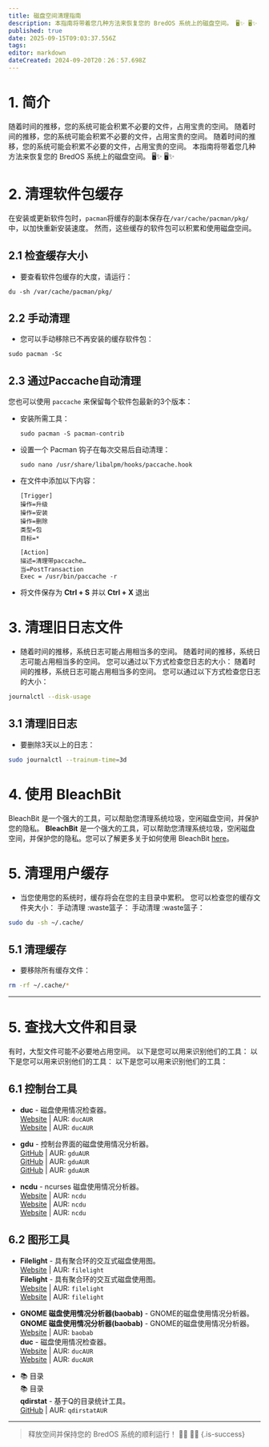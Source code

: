```yaml
---
title: 磁盘空间清理指南
description: 本指南将带着您几种方法来恢复您的 BredOS 系统上的磁盘空间。 🖥️✨ 🖥️✨
published: true
date: 2025-09-15T09:03:37.556Z
tags:
editor: markdown
dateCreated: 2024-09-20T20：26：57.698Z
---
```


# 1. 简介

随着时间的推移，您的系统可能会积累不必要的文件，占用宝贵的空间。 随着时间的推移，您的系统可能会积累不必要的文件，占用宝贵的空间。 随着时间的推移，您的系统可能会积累不必要的文件，占用宝贵的空间。 本指南将带着您几种方法来恢复您的 BredOS 系统上的磁盘空间。 🖥️✨ 🖥️✨

# 2. 清理软件包缓存

在安装或更新软件包时，`pacman`将缓存的副本保存在`/var/cache/pacman/pkg/`中，以加快重新安装速度。 然而，这些缓存的软件包可以积累和使用磁盘空间。

## 2.1 检查缓存大小

- 要查看软件包缓存的大度，请运行：

```
du -sh /var/cache/pacman/pkg/
```

## 2.2 手动清理

- 您可以手动移除已不再安装的缓存软件包：

```
sudo pacman -Sc
```

## 2.3 通过Paccache自动清理

您也可以使用 `paccache` 来保留每个软件包最新的3个版本：

- 安装所需工具：
  ```
  sudo pacman -S pacman-contrib
  ```
- 设置一个 Pacman 钩子在每次交易后自动清理：
  ```
  sudo nano /usr/share/libalpm/hooks/paccache.hook
  ```
- 在文件中添加以下内容：
  ```
  [Trigger]
  操作=升级
  操作=安装
  操作=删除
  类型=包
  目标=*

  [Action]
  描述=清理带paccache…
  当=PostTransaction
  Exec = /usr/bin/paccache -r
  ```
- 将文件保存为 **Ctrl + S** 并以 **Ctrl + X** 退出

# 3. 清理旧日志文件

- 随着时间的推移，系统日志可能占用相当多的空间。 随着时间的推移，系统日志可能占用相当多的空间。 您可以通过以下方式检查您日志的大小： 随着时间的推移，系统日志可能占用相当多的空间。 您可以通过以下方式检查您日志的大小：

```bash
journalctl --disk-usage
```

## 3.1 清理旧日志

- 要删除3天以上的日志：

```bash
sudo journalctl --trainum-time=3d
```

# 4. 使用 BleachBit

BleachBit 是一个强大的工具，可以帮助您清理系统垃圾，空闲磁盘空间，并保护您的隐私。 **BleachBit** 是一个强大的工具，可以帮助您清理系统垃圾，空闲磁盘空间，并保护您的隐私。您可以了解更多关于如何使用 BleachBit [here](https://www.bleachbit.org/)。

# 5. 清理用户缓存

- 当您使用您的系统时，缓存将会在您的主目录中累积。 您可以检查您的缓存文件夹大小： 手动清理 :waste篮子： 手动清理 :waste篮子：

```bash
sudo du -sh ~/.cache/
```

## 5.1 清理缓存

- 要移除所有缓存文件：

```bash
rm -rf ~/.cache/*
```

---

# 5. 查找大文件和目录

有时，大型文件可能不必要地占用空间。 以下是您可以用来识别他们的工具： 以下是您可以用来识别他们的工具： 以下是您可以用来识别他们的工具：

## 6.1 控制台工具

- **duc** - 磁盘使用情况检查器。\
  [Website](https://duc.zevv.nl) | AUR: `ducAUR`\
  [Website](https://duc.zevv.nl) | AUR: `ducAUR`

- **gdu** - 控制台界面的磁盘使用情况分析器。\
  [GitHub](https://github.com/dunde/gdu) | AUR: `gduAUR`\
  [GitHub](https://github.com/dunde/gdu) | AUR: `gduAUR`\
  [GitHub](https://github.com/dunde/gdu) | AUR: `gduAUR`

- **ncdu** - ncurses 磁盘使用情况分析器。\
  [Website](https://dev.yorhel.nl/ncdu) | AUR: `ncdu`\
  [Website](https://dev.yorhel.nl/ncdu) | AUR: `ncdu`\
  [Website](https://dev.yorhel.nl/ncdu) | AUR: `ncdu`

## 6.2 图形工具

- **Filelight** - 具有聚合环的交互式磁盘使用图。\
  [Website](https://apps.kde.org/filelight) | AUR: `filelight`\
  **Filelight** - 具有聚合环的交互式磁盘使用图。\
  [Website](https://apps.kde.org/filelight) | AUR: `filelight`\
  [Website](https://apps.kde.org/filelight) | AUR: `filelight`

- **GNOME 磁盘使用情况分析器(baobab)** - GNOME的磁盘使用情况分析器。\
  **GNOME 磁盘使用情况分析器(baobab)** - GNOME的磁盘使用情况分析器。\
  [Website](https://wiki.gnome.org/Apps/DiskUsageAnalyser) | AUR: `baobab`\
  **duc** - 磁盘使用情况检查器。\
  [Website](https://duc.zevv.nl) | AUR: `ducAUR`\
  [Website](https://duc.zevv.nl) | AUR: `ducAUR`

- 📚 目录\
  📚 目录\
  **qdirstat** - 基于Q的目录统计工具。\
  [GitHub](https://github.com/shundhammer/qdirstat) | AUR: `qdirstatAUR`

---

> 释放空间并保持您的 BredOS 系统的顺利运行！ 💪✨ 💪✨
> {.is-success}

